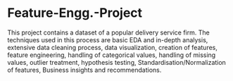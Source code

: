 # Feature-Engg.-Project

This project contains a dataset of a popular delivery service firm. The techniques used in this process are basic EDA and in-depth analysis, extensive data cleaning process, data visualization, creation of features, feature engineering, handling of categorical values, handling of missing values, outlier treatment, hypothesis testing, Standardisation/Normalization of features, Business insights and recommendations. 

